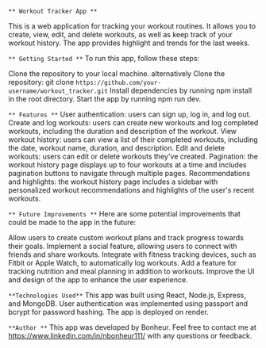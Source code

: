`** Workout Tracker App **`


This is a web application for tracking your workout routines. It allows you to create, view, edit, and delete workouts, as well as keep track of your workout history. The app provides highlight and trends for the last weeks.

`** Getting Started **`
To run this app, follow these steps:

Clone the repository to your local machine.
alternatively
Clone the repository: git clone `https://github.com/your-username/workout_tracker.git`
Install dependencies by running npm install in the root directory.
Start the app by running npm run dev.



`** Features **`
User authentication: users can sign up, log in, and log out.
Create and log workouts: users can create new workouts and log completed workouts, including the duration and description of the workout.
View workout history: users can view a list of their completed workouts, including the date, workout name, duration, and description.
Edit and delete workouts: users can edit or delete workouts they've created.
Pagination: the workout history page displays up to four workouts at a time and includes pagination buttons to navigate through multiple pages.
Recommendations and highlights: the workout history page includes a sidebar with personalized workout recommendations and highlights of the user's recent workouts.


`** Future Improvements **`
Here are some potential improvements that could be made to the app in the future:

Allow users to create custom workout plans and track progress towards their goals.
Implement a social feature, allowing users to connect with friends and share workouts.
Integrate with fitness tracking devices, such as Fitbit or Apple Watch, to automatically log workouts.
Add a feature for tracking nutrition and meal planning in addition to workouts.
Improve the UI and design of the app to enhance the user experience.

`**Technologies Used**`
This app was built using React, Node.js, Express, and MongoDB. User authentication was implemented using passport and bcrypt for password hashing. The app is deployed on render.

`**Author **`
This app was developed by Bonheur. Feel free to contact me at https://www.linkedin.com/in/nbonheur111/ with any questions or feedback.